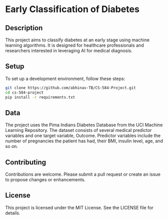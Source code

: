 # Early Classification of Diabetes

## Description

This project aims to classify diabetes at an early stage using machine learning algorithms. It is designed for healthcare professionals and researchers interested in leveraging AI for medical diagnosis.

## Setup

To set up a development environment, follow these steps:

```bash
git clone https://github.com/abhinav-TB/CS-584-Project.git
cd cs-584-project
pip install -r requirements.txt
```


## Data
The project uses the Pima Indians Diabetes Database from the UCI Machine Learning Repository. The dataset consists of several medical predictor variables and one target variable, Outcome. Predictor variables include the number of pregnancies the patient has had, their BMI, insulin level, age, and so on.

## Contributing
Contributions are welcome. Please submit a pull request or create an issue to propose changes or enhancements.

## License
This project is licensed under the MIT License. See the LICENSE file for details.